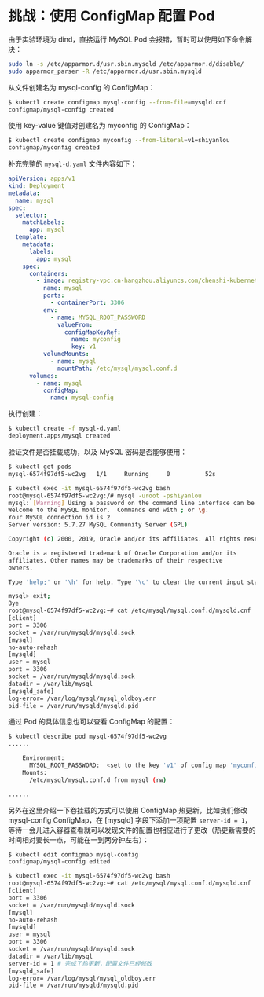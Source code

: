 # 挑战：使用 ConfigMap 配置 Pod

由于实验环境为 dind，直接运行 MySQL Pod 会报错，暂时可以使用如下命令解决：

```bash
sudo ln -s /etc/apparmor.d/usr.sbin.mysqld /etc/apparmor.d/disable/
sudo apparmor_parser -R /etc/apparmor.d/usr.sbin.mysqld
```

从文件创建名为 mysql-config 的 ConfigMap：

```bash
$ kubectl create configmap mysql-config --from-file=mysqld.cnf
configmap/mysql-config created
```

使用 key-value 键值对创建名为 myconfig 的 ConfigMap：

```bash
$ kubectl create configmap myconfig --from-literal=v1=shiyanlou
configmap/myconfig created
```

补充完整的 `mysql-d.yaml` 文件内容如下：

```yaml
apiVersion: apps/v1
kind: Deployment
metadata:
  name: mysql
spec:
  selector:
    matchLabels:
      app: mysql
  template:
    metadata:
      labels:
        app: mysql
    spec:
      containers:
        - image: registry-vpc.cn-hangzhou.aliyuncs.com/chenshi-kubernetes/mysql:5.7
          name: mysql
          ports:
            - containerPort: 3306
          env:
            - name: MYSQL_ROOT_PASSWORD
              valueFrom:
                configMapKeyRef:
                  name: myconfig
                  key: v1
          volumeMounts:
            - name: mysql
              mountPath: /etc/mysql/mysql.conf.d
      volumes:
        - name: mysql
          configMap:
            name: mysql-config
```

执行创建：

```bash
$ kubectl create -f mysql-d.yaml
deployment.apps/mysql created
```

验证文件是否挂载成功，以及 MySQL 密码是否能够使用：

```bash
$ kubectl get pods
mysql-6574f97df5-wc2vg   1/1     Running     0          52s

$ kubectl exec -it mysql-6574f97df5-wc2vg bash
root@mysql-6574f97df5-wc2vg:/# mysql -uroot -pshiyanlou
mysql: [Warning] Using a password on the command line interface can be insecure.
Welcome to the MySQL monitor.  Commands end with ; or \g.
Your MySQL connection id is 2
Server version: 5.7.27 MySQL Community Server (GPL)

Copyright (c) 2000, 2019, Oracle and/or its affiliates. All rights reserved.

Oracle is a registered trademark of Oracle Corporation and/or its
affiliates. Other names may be trademarks of their respective
owners.

Type 'help;' or '\h' for help. Type '\c' to clear the current input statement.

mysql> exit;
Bye
root@mysql-6574f97df5-wc2vg:~# cat /etc/mysql/mysql.conf.d/mysqld.cnf
[client]
port = 3306
socket = /var/run/mysqld/mysqld.sock
[mysql]
no-auto-rehash
[mysqld]
user = mysql
port = 3306
socket = /var/run/mysqld/mysqld.sock
datadir = /var/lib/mysql
[mysqld_safe]
log-error= /var/log/mysql/mysql_oldboy.err
pid-file = /var/run/mysqld/mysqld.pid
```

通过 Pod 的具体信息也可以查看 ConfigMap 的配置：

```bash
$ kubectl describe pod mysql-6574f97df5-wc2vg
......

    Environment:
      MYSQL_ROOT_PASSWORD:  <set to the key 'v1' of config map 'myconfig'>  Optional: false
    Mounts:
      /etc/mysql/mysql.conf.d from mysql (rw)

......
```

另外在这里介绍一下卷挂载的方式可以使用 ConfigMap 热更新，比如我们修改 mysql-config ConfigMap，在 [mysqld] 字段下添加一项配置 `server-id = 1`，等待一会儿进入容器查看就可以发现文件的配置也相应进行了更改（热更新需要的时间相对要长一点，可能在一到两分钟左右）：

```bash
$ kubectl edit configmap mysql-config
configmap/mysql-config edited

$ kubectl exec -it mysql-6574f97df5-wc2vg bash
root@mysql-6574f97df5-wc2vg:~# cat /etc/mysql/mysql.conf.d/mysqld.cnf
[client]
port = 3306
socket = /var/run/mysqld/mysqld.sock
[mysql]
no-auto-rehash
[mysqld]
user = mysql
port = 3306
socket = /var/run/mysqld/mysqld.sock
datadir = /var/lib/mysql
server-id = 1 # 完成了热更新，配置文件已经修改
[mysqld_safe]
log-error= /var/log/mysql/mysql_oldboy.err
pid-file = /var/run/mysqld/mysqld.pid
```

